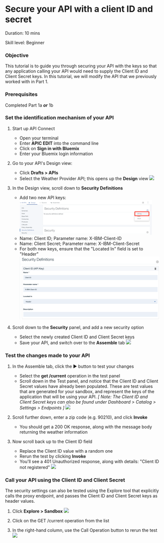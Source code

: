 # Secure your API with a client ID and secret


Duration: 10 mins

Skill level: Beginner


### Objective

This tutorial is to guide you through securing your API with the keys so that any application calling your API would need to supply the Client ID and Client Secret keys. In this tutorial, we will modify the API that we previously worked with in Part 1.

### Prerequisites

Completed Part 1a _**or**_ 1b


### Set the identification mechanism of your API


1. Start up API Connect
    * Open your terminal
    * Enter **APIC EDIT** into the command line
    * Click on **Sign in with Bluemix**
    * Enter your Bluemix login information


2. Go to your API's Design view:
    * Click **Drafts > APIs**
    * Select the Weather Provider API; this opens up the **Design** view
    ![](images/1_goto_drafts_api.png)  


3. In the Design view, scroll down to **Security Definitions**
      
    * Add two new API keys:
    ![](pictures/1a.png) 
    * Name: Client ID;  Parameter name: X-IBM-Client-ID
    * Name: Client Secret;  Parameter name: X-IBM-Client-Secret
    * For both new keys, ensure that the "Located In" field is set to "Header"
    ![](pictures/2a.png)   


4. Scroll down to the **Security** panel, and add a new security option
    * Select the newly created Client ID and Client Secret keys
    * Save your API, and switch over to the **Assemble** tab
    ![](images/3_security_option.png)  


### Test the changes made to your API

1. In the Assemble tab, click the ► button to test your changes
    * Select the **get /current** operation in the test panel
    * Scroll down in the Test panel, and notice that the Client ID and Client Secret values have already been populated. These are test values that are generated for your sandbox, and represent the keys of the application that will be using your API.
    _[ Note: The Client ID and Client Secret keys can also be found under  Dashboard > Catalog > Settings > Endpoints ]_
    ![](images/test_api_keys_1.png)

2. Scroll further down, enter a zip code (e.g. 90210), and click **Invoke**
    * You should get a 200 OK response, along with the message body returning the weather information



3. Now scroll back up to the Client ID field
    * Replace the Client ID value with a random one
    * Rerun the test by clicking **Invoke**
    * You'll see a 401 Unauthorized response, along with details: "Client ID not registered"
    ![](images/test_api_keys_3.png)


### Call your API using the Client ID and Client Secret

The security settings can also be tested using the Explore tool that explicitly calls the proxy endpoint, and passes the Client ID and Client Secret keys as header values.

1. Click **Explore > Sandbox**
    ![](images/explore_1.png)

2. Click on the GET /current operation from the list

3. In the right-hand column, use the Call Operation button to rerun the test
    ![](images/explore_3.png)
